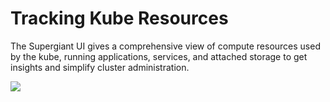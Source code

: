 # Tracking Kube Resources

The Supergiant UI gives a comprehensive view of compute resources used by the kube, running applications, services, and attached storage to get insights and simplify cluster administration.

![](http://res.cloudinary.com/doj9feked/image/upload/v1523605692/cluster-resources_ylbset.gif)